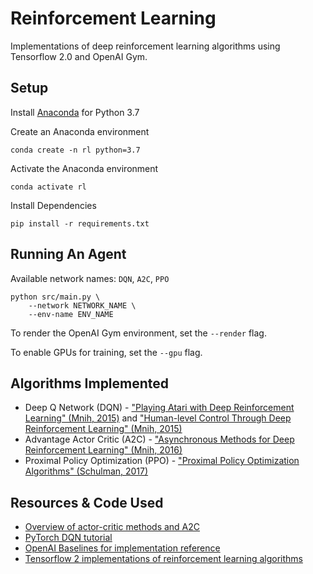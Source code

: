 # Reinforcement Learning

Implementations of deep reinforcement learning algorithms using Tensorflow 2.0 and OpenAI Gym.

## Setup

Install [Anaconda](https://www.anaconda.com/distribution) for Python 3.7

Create an Anaconda environment
 ```
 conda create -n rl python=3.7
 ```

Activate the Anaconda environment
```
conda activate rl
```

Install Dependencies
```
pip install -r requirements.txt
```

## Running An Agent

Available network names: `DQN`, `A2C`, `PPO`

```
python src/main.py \
    --network NETWORK_NAME \
    --env-name ENV_NAME
```

To render the OpenAI Gym environment, set the `--render` flag.

To enable GPUs for training, set the `--gpu` flag.

## Algorithms Implemented

* Deep Q Network (DQN) - ["Playing Atari with Deep Reinforcement Learning" (Mnih, 2015)](https://www.cs.toronto.edu/~vmnih/docs/dqn.pdf) and ["Human-level Control Through Deep Reinforcement Learning" (Mnih, 2015)](https://www.nature.com/articles/nature14236)
* Advantage Actor Critic (A2C) - ["Asynchronous Methods for Deep Reinforcement Learning" (Mnih, 2016)](https://arxiv.org/abs/1602.01783)
* Proximal Policy Optimization (PPO) - ["Proximal Policy Optimization Algorithms" (Schulman, 2017)](https://arxiv.org/abs/1707.06347)

## Resources & Code Used

* [Overview of actor-critic methods and A2C](https://towardsdatascience.com/understanding-actor-critic-methods-931b97b6df3f)
* [PyTorch DQN tutorial](https://pytorch.org/tutorials/intermediate/reinforcement_q_learning.html)
* [OpenAI Baselines for implementation reference](https://github.com/openai/baselines)
* [Tensorflow 2 implementations of reinforcement learning algorithms](https://github.com/marload/deep-rl-tf2)